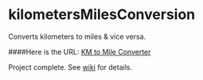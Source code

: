 # kilometersMilesConversion
Converts kilometers to miles &amp; vice versa.

####Here is the URL: [KM to Mile Converter](https://popesites.github.io/kilometersMilesConversion/)

Project complete. See [wiki](https://github.com/Popesites/kilometersMilesConversion/wiki) for details.
